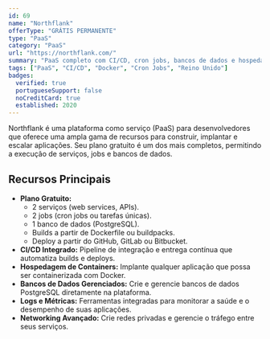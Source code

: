 ```yaml
---
id: 69
name: "Northflank"
offerType: "GRÁTIS PERMANENTE"
type: "PaaS"
category: "PaaS"
url: "https://northflank.com/"
summary: "PaaS completo com CI/CD, cron jobs, bancos de dados e hospedagem de containers."
tags: ["PaaS", "CI/CD", "Docker", "Cron Jobs", "Reino Unido"]
badges:
  verified: true
  portugueseSupport: false
  noCreditCard: true
  established: 2020
---
```


Northflank é uma plataforma como serviço (PaaS) para desenvolvedores que oferece uma ampla gama de recursos para construir, implantar e escalar aplicações. Seu plano gratuito é um dos mais completos, permitindo a execução de serviços, jobs e bancos de dados.

## Recursos Principais

- **Plano Gratuito:**
  - 2 serviços (web services, APIs).
  - 2 jobs (cron jobs ou tarefas únicas).
  - 1 banco de dados (PostgreSQL).
  - Builds a partir de Dockerfile ou buildpacks.
  - Deploy a partir do GitHub, GitLab ou Bitbucket.
- **CI/CD Integrado:** Pipeline de integração e entrega contínua que automatiza builds e deploys.
- **Hospedagem de Containers:** Implante qualquer aplicação que possa ser containerizada com Docker.
- **Bancos de Dados Gerenciados:** Crie e gerencie bancos de dados PostgreSQL diretamente na plataforma.
- **Logs e Métricas:** Ferramentas integradas para monitorar a saúde e o desempenho de suas aplicações.
- **Networking Avançado:** Crie redes privadas e gerencie o tráfego entre seus serviços.
